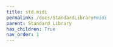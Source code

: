```yaml
---
title: std.midi
permalink: /docs/StandardLibrary#midi
parent: Standard Library
has_children: True
nav_order: 1
---
```

